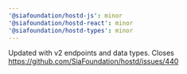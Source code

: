 ```yaml
---
'@siafoundation/hostd-js': minor
'@siafoundation/hostd-react': minor
'@siafoundation/hostd-types': minor
---
```


Updated with v2 endpoints and data types. Closes https://github.com/SiaFoundation/hostd/issues/440
